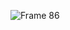![Frame 86](https://user-images.githubusercontent.com/77648727/116839206-45cd9380-ab86-11eb-9d6b-27ffd22bbca5.png)
